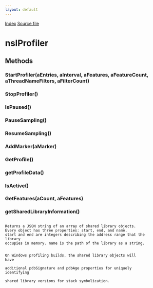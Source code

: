 ```yaml
---
layout: default
---
```

<div id='links'><a href="../index.html">Index</a>
<a href="http://dxr.mozilla.org/mozilla-central/source/tools/profiler/nsIProfiler.idl">Source file</a>
</div>

# nsIProfiler #

## Methods ##

### StartProfiler(aEntries, aInterval, aFeatures, aFeatureCount, aThreadNameFilters, aFilterCount) ###

### StopProfiler() ###

### IsPaused() ###

### PauseSampling() ###

### ResumeSampling() ###

### AddMarker(aMarker) ###

### GetProfile() ###

### getProfileData() ###

### IsActive() ###

### GetFeatures(aCount, aFeatures) ###

### getSharedLibraryInformation() ###
<code>  
Returns a JSON string of an array of shared library objects.  
Every object has three properties: start, end, and name.  
start and end are integers describing the address range that the library  
occupies in memory. name is the path of the library as a string.  
  
On Windows profiling builds, the shared library objects will have  
additional pdbSignature and pdbAge properties for uniquely identifying  
shared library versions for stack symbolication.  
  
</code>